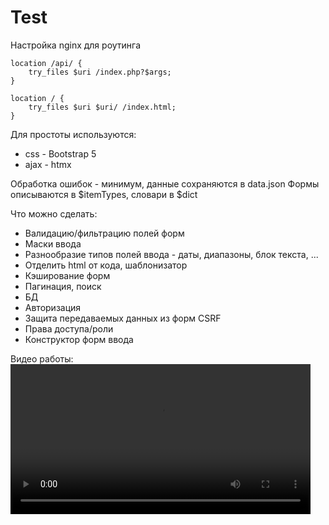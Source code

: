 # Test

Настройка nginx для роутинга

    location /api/ {
        try_files $uri /index.php?$args;
    }

    location / {
	    try_files $uri $uri/ /index.html;
    } 

Для простоты используются:
- css - Bootstrap 5 
- ajax - htmx

Обработка ошибок - минимум, данные сохраняются в data.json
Формы описываются в $itemTypes, словари в $dict

Что можно сделать:
- Валидацию/фильтрацию полей форм
- Маски ввода
- Разнообразие типов полей ввода - даты, диапазоны, блок текста, ...
- Отделить html от кода, шаблонизатор
- Кэширование форм
- Пагинация, поиск
- БД
- Авторизация
- Защита передаваемых данных из форм CSRF
- Права доступа/роли
- Конструктор форм ввода

Видео работы:
<video src='https://github.com/user-attachments/assets/7c22c44b-9c51-4aab-9b99-04e6a4a9d286' width=480/> |





